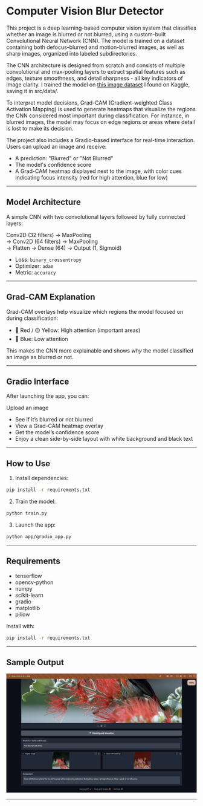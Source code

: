 # Computer Vision Blur Detector

This project is a deep learning-based computer vision system that classifies whether an image is blurred or not blurred, using a custom-built Convolutional Neural Network (CNN). The model is trained on a dataset containing both defocus-blurred and motion-blurred images, as well as sharp images, organized into labeled subdirectories.

The CNN architecture is designed from scratch and consists of multiple convolutional and max-pooling layers to extract spatial features such as edges, texture smoothness, and detail sharpness - all key indicators of image clarity. I trained the model on [this image dataset](https://www.kaggle.com/datasets/kwentar/blur-dataset) I found on Kaggle, saving it in src/data/. 

To interpret model decisions, Grad-CAM (Gradient-weighted Class Activation Mapping) is used to generate heatmaps that visualize the regions the CNN considered most important during classification. For instance, in blurred images, the model may focus on edge regions or areas where detail is lost to make its decision.

The project also includes a Gradio-based interface for real-time interaction. Users can upload an image and receive:

- A prediction: "Blurred" or "Not Blurred"
- The model's confidence score
- A Grad-CAM heatmap displayed next to the image, with color cues indicating focus intensity (red for high attention, blue for low)

---

## Model Architecture

A simple CNN with two convolutional layers followed by fully connected layers:

Conv2D (32 filters) → MaxPooling  
→ Conv2D (64 filters) → MaxPooling  
→ Flatten → Dense (64) → Output (1, Sigmoid)

- Loss: `binary_crossentropy`  
- Optimizer: `adam`  
- Metric: `accuracy`

---

## Grad-CAM Explanation

Grad-CAM overlays help visualize which regions the model focused on during classification:

- 🔴 Red / 🟡 Yellow: High   attention (important areas)
- 🔵 Blue: Low attention

This makes the CNN more explainable and shows *why* the model classified an image as blurred or not.

---

## Gradio Interface

After launching the app, you can:

Upload an image  
- See if it’s blurred or not blurred
- View a Grad-CAM heatmap overlay  
- Get the model’s confidence score
- Enjoy a clean side-by-side layout with white background and black text

---

## How to Use

1. Install dependencies:
```bash
pip install -r requirements.txt
```

2. Train the model:
```bash
python train.py
```

3. Launch the app:
```bash
python app/gradio_app.py
````
---

## Requirements

- tensorflow  
- opencv-python  
- numpy  
- scikit-learn  
- gradio  
- matplotlib  
- pillow

Install with:
```bash
pip install -r requirements.txt
```

---

## Sample Output
![alt text](https://github.com/tpaidich/cv-blur-detector/blob/main/example%20output.png?raw=true)

---

